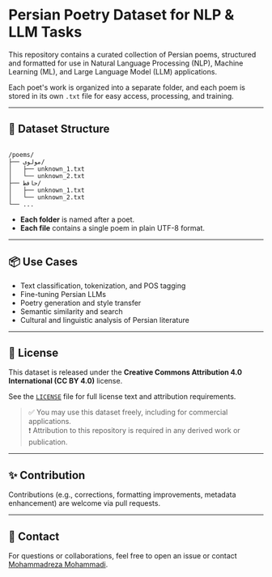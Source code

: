 # Persian Poetry Dataset for NLP & LLM Tasks

This repository contains a curated collection of Persian poems, structured and formatted for use in Natural Language Processing (NLP), Machine Learning (ML), and Large Language Model (LLM) applications.

Each poet's work is organized into a separate folder, and each poem is stored in its own `.txt` file for easy access, processing, and training.

---

## 📁 Dataset Structure

```

/poems/
├── مولوی/
│   ├── unknown_1.txt
│   └── unknown_2.txt
├── حافظ/
│   ├── unknown_1.txt
│   └── unknown_2.txt
└── ...

```

- **Each folder** is named after a poet.
- **Each file** contains a single poem in plain UTF-8 format.

---

## 📦 Use Cases

- Text classification, tokenization, and POS tagging
- Fine-tuning Persian LLMs
- Poetry generation and style transfer
- Semantic similarity and search
- Cultural and linguistic analysis of Persian literature

---

## 📄 License

This dataset is released under the **Creative Commons Attribution 4.0 International (CC BY 4.0)** license.

See the [`LICENSE`](./LICENSE) file for full license text and attribution requirements.

> ✅ You may use this dataset freely, including for commercial applications.  
> ❗ Attribution to this repository is required in any derived work or publication.

---

## ✨ Contribution

Contributions (e.g., corrections, formatting improvements, metadata enhancement) are welcome via pull requests.

---

## 🧠 Contact

For questions or collaborations, feel free to open an issue or contact [Mohammadreza Mohammadi](mailto:mr.mhmdi93@gmail.com).
